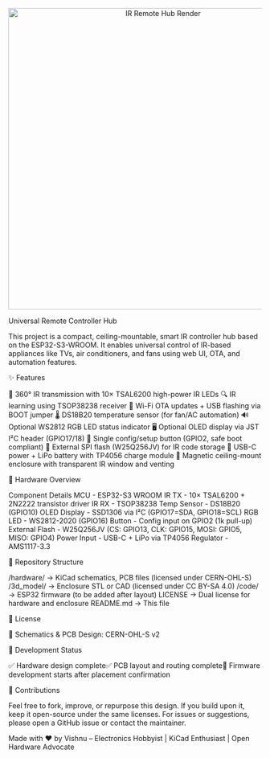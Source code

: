 <p align="center">
  <img src="main/PROJECT.png" alt="IR Remote Hub Render" width="600"/>
</p>



Universal Remote Controller Hub

This project is a compact, ceiling-mountable, smart IR controller hub based on the ESP32-S3-WROOM. 
It enables universal control of IR-based appliances like TVs, air conditioners, and fans using web UI, OTA, and automation features.


✨ Features

🔁 360° IR transmission with 10× TSAL6200 high-power IR LEDs
🔍 IR learning using TSOP38238 receiver
📡 Wi-Fi OTA updates + USB flashing via BOOT jumper
🌡️ DS18B20 temperature sensor (for fan/AC automation)
🔊 Optional WS2812 RGB LED status indicator
🖥️ Optional OLED display via JST I²C header (GPIO17/18)
🔘 Single config/setup button (GPIO2, safe boot compliant)
💾 External SPI flash (W25Q256JV) for IR code storage
🔌 USB-C power + LiPo battery with TP4056 charge module
🧲 Magnetic ceiling-mount enclosure with transparent IR window and venting

🧱 Hardware Overview	
	
Component	Details
MCU	- ESP32-S3 WROOM
IR TX	- 10× TSAL6200 + 2N2222 transistor driver
IR RX	- TSOP38238
Temp Sensor	- DS18B20 (GPIO10)
OLED Display	- SSD1306 via I²C (GPIO17=SDA, GPIO18=SCL)
RGB LED	- WS2812-2020 (GPIO16)
Button	- Config input on GPIO2 (1k pull-up)
External Flash	- W25Q256JV (CS: GPIO13, CLK: GPIO15, MOSI: GPIO5, MISO: GPIO4)
Power Input	- USB-C + LiPo via TP4056
Regulator	- AMS1117-3.3

📁 Repository Structure

/hardware/         → KiCad schematics, PCB files (licensed under CERN-OHL-S)
/3d_model/         → Enclosure STL or CAD (licensed under CC BY-SA 4.0)
/code/             → ESP32 firmware (to be added after layout)
LICENSE            → Dual license for hardware and enclosure
README.md          → This file

🧾 License

🔧 Schematics & PCB Design: CERN-OHL-S v2

🚧 Development Status

✅ Hardware design complete✅ PCB layout and routing complete🔲 Firmware development starts after placement confirmation


🙌 Contributions

Feel free to fork, improve, or repurpose this design. If you build upon it, keep it open-source under the same licenses.
For issues or suggestions, please open a GitHub issue or contact the maintainer.


Made with ❤️ by Vishnu – Electronics Hobbyist | KiCad Enthusiast | Open Hardware Advocate
